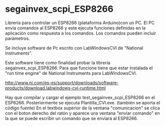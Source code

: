 # segainvex_scpi_ESP8266

Librería para controlar un ESP8266 (plataforma Arduino)con un PC.
El PC envía comandos al ESP8266 y este ejecuta funciones definidas en la 
aplicación como respuesta a los comandos. Los comandos pueden incluir 
parámetros. 

Se incluye software de Pc escrito con LabWindowsCVI de "National Instruments".

Este software tiene como finalidad probar la librería segainvex_scpi_ESP8266.
Para que funcione tiene que estar instalada el "run time engine" de National
Instruments para LabWindowsCVI.

http://www.ni.com/es-es/support/downloads/software-products/download.labwindows-cvi-runtime.html

Hay que compilar y cargar el ejemplo test_segainvex_scpi_ESP8266 en el ESP8266.
Posteriormente se ejecuta Plantilla_CVI.exe. (también se aporta el código fuente)
En el textbox superior de la ventana "comunicacion" se clica con el boton derecho
del ratón y aparece una ventana "enviar comando" en la que se puede escribir un
comando que se enviará al ESP8266.
